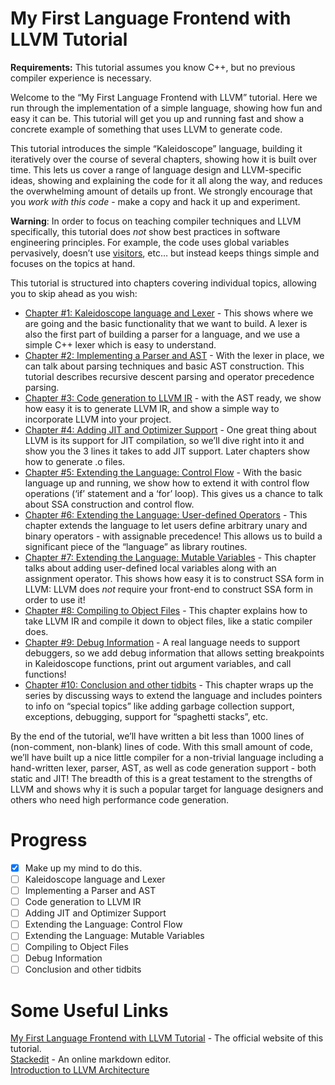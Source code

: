 # My First Language Frontend with LLVM Tutorial

**Requirements:** This tutorial assumes you know C++, but no previous compiler experience is necessary.

Welcome to the “My First Language Frontend with LLVM” tutorial. Here we run through the implementation of a simple language, showing how fun and easy it can be. This tutorial will get you up and running fast and show a concrete example of something that uses LLVM to generate code.

This tutorial introduces the simple “Kaleidoscope” language, building it iteratively over the course of several chapters, showing how it is built over time. This lets us cover a range of language design and LLVM-specific ideas, showing and explaining the code for it all along the way, and reduces the overwhelming amount of details up front. We strongly encourage that you  _work with this code_  - make a copy and hack it up and experiment.

**Warning**: In order to focus on teaching compiler techniques and LLVM specifically, this tutorial does  _not_  show best practices in software engineering principles. For example, the code uses global variables pervasively, doesn’t use  [visitors](http://en.wikipedia.org/wiki/Visitor_pattern), etc… but instead keeps things simple and focuses on the topics at hand.

This tutorial is structured into chapters covering individual topics, allowing you to skip ahead as you wish:

-   [Chapter #1: Kaleidoscope language and Lexer](https://llvm.org/docs/tutorial/MyFirstLanguageFrontend/LangImpl01.html)  - This shows where we are going and the basic functionality that we want to build. A lexer is also the first part of building a parser for a language, and we use a simple C++ lexer which is easy to understand.
-   [Chapter #2: Implementing a Parser and AST](https://llvm.org/docs/tutorial/MyFirstLanguageFrontend/LangImpl02.html)  - With the lexer in place, we can talk about parsing techniques and basic AST construction. This tutorial describes recursive descent parsing and operator precedence parsing.
-   [Chapter #3: Code generation to LLVM IR](https://llvm.org/docs/tutorial/MyFirstLanguageFrontend/LangImpl03.html)  - with the AST ready, we show how easy it is to generate LLVM IR, and show a simple way to incorporate LLVM into your project.
-   [Chapter #4: Adding JIT and Optimizer Support](https://llvm.org/docs/tutorial/MyFirstLanguageFrontend/LangImpl04.html)  - One great thing about LLVM is its support for JIT compilation, so we’ll dive right into it and show you the 3 lines it takes to add JIT support. Later chapters show how to generate .o files.
-   [Chapter #5: Extending the Language: Control Flow](https://llvm.org/docs/tutorial/MyFirstLanguageFrontend/LangImpl05.html)  - With the basic language up and running, we show how to extend it with control flow operations (‘if’ statement and a ‘for’ loop). This gives us a chance to talk about SSA construction and control flow.
-   [Chapter #6: Extending the Language: User-defined Operators](https://llvm.org/docs/tutorial/MyFirstLanguageFrontend/LangImpl06.html)  - This chapter extends the language to let users define arbitrary unary and binary operators - with assignable precedence! This allows us to build a significant piece of the “language” as library routines.
-   [Chapter #7: Extending the Language: Mutable Variables](https://llvm.org/docs/tutorial/MyFirstLanguageFrontend/LangImpl07.html)  - This chapter talks about adding user-defined local variables along with an assignment operator. This shows how easy it is to construct SSA form in LLVM: LLVM does  _not_  require your front-end to construct SSA form in order to use it!
-   [Chapter #8: Compiling to Object Files](https://llvm.org/docs/tutorial/MyFirstLanguageFrontend/LangImpl08.html)  - This chapter explains how to take LLVM IR and compile it down to object files, like a static compiler does.
-   [Chapter #9: Debug Information](https://llvm.org/docs/tutorial/MyFirstLanguageFrontend/LangImpl09.html)  - A real language needs to support debuggers, so we add debug information that allows setting breakpoints in Kaleidoscope functions, print out argument variables, and call functions!
-   [Chapter #10: Conclusion and other tidbits](https://llvm.org/docs/tutorial/MyFirstLanguageFrontend/LangImpl10.html)  - This chapter wraps up the series by discussing ways to extend the language and includes pointers to info on “special topics” like adding garbage collection support, exceptions, debugging, support for “spaghetti stacks”, etc.

By the end of the tutorial, we’ll have written a bit less than 1000 lines of (non-comment, non-blank) lines of code. With this small amount of code, we’ll have built up a nice little compiler for a non-trivial language including a hand-written lexer, parser, AST, as well as code generation support - both static and JIT! The breadth of this is a great testament to the strengths of LLVM and shows why it is such a popular target for language designers and others who need high performance code generation.

# Progress
 - [x] Make up my mind to do this.
 - [ ] Kaleidoscope language and Lexer
 - [ ] Implementing a Parser and AST
 - [ ] Code generation to LLVM IR
 - [ ] Adding JIT and Optimizer Support
 - [ ] Extending the Language: Control Flow
 - [ ] Extending the Language: Mutable Variables
 - [ ] Compiling to Object Files
 - [ ] Debug Information
 - [ ] Conclusion and other tidbits

# Some Useful Links
[My First Language Frontend with LLVM Tutorial](https://llvm.org/docs/tutorial/MyFirstLanguageFrontend/index.html) - The official website of this tutorial.  
[Stackedit](https://stackedit.io/app#) - An online markdown editor.  
[Introduction to LLVM Architecture](https://www.bilibili.com/video/BV1CG4y1V7Dn/?spm_id_from=333.788)
